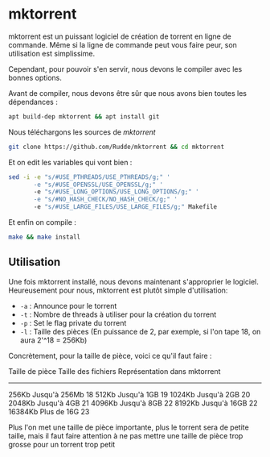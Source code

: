# mktorrent

mktorrent est un puissant logiciel de création de torrent en ligne de
commande. Même si la ligne de commande peut vous faire peur, son
utilisation est simplissime.

Cependant, pour pouvoir s'en servir, nous devons le compiler avec les
bonnes options.

Avant de compiler, nous devons être sûr que nous avons bien toutes les
dépendances :

```bash
apt build-dep mktorrent && apt install git
```

Nous téléchargons les sources de *mktorrent*

```bash
git clone https://github.com/Rudde/mktorrent && cd mktorrent
```

Et on edit les variables qui vont bien :

```bash
sed -i -e "s/#USE_PTHREADS/USE_PTHREADS/g;" '
       -e "s/#USE_OPENSSL/USE_OPENSSL/g;" '
       -e "s/#USE_LONG_OPTIONS/USE_LONG_OPTIONS/g;" '
       -e "s/#NO_HASH_CHECK/NO_HASH_CHECK/g;" '
       -e "s/#USE_LARGE_FILES/USE_LARGE_FILES/g;" Makefile
```

Et enfin on compile :

```bash
make && make install
```

## Utilisation

Une fois mktorrent installé, nous devons maintenant s'approprier le
logiciel. Heureusement pour nous, mktorrent est plutôt simple
d'utilisation:

  * `-a` : Announce pour le torrent
  * `-t` : Nombre de threads à utiliser pour la création du torrent
  * `-p` : Set le flag private du torrent
  * `-l` : Taille des pièces (En puissance de 2, par exemple, si l'on tape 18, on aura 2'^18 = 256Kb)

Concrètement, pour la taille de pièce, voici ce qu'il faut faire :

  Taille de pièce   Taille des fichiers   Représentation dans mktorrent
  ----------------- --------------------- -------------------------------
  256Kb             Jusqu'à 256Mb        18
  512Kb             Jusqu'à 1GB          19
  1024Kb            Jusqu'à 2GB          20
  2048Kb            Jusqu'à 4GB          21
  4096Kb            Jusqu'à 8GB          22
  8192Kb            Jusqu'à 16GB         22
  16384Kb           Plus de 16G           23

Plus l'on met une taille de pièce importante, plus le torrent sera de
petite taille, mais il faut faire attention à ne pas mettre une taille
de pièce trop grosse pour un torrent trop petit
